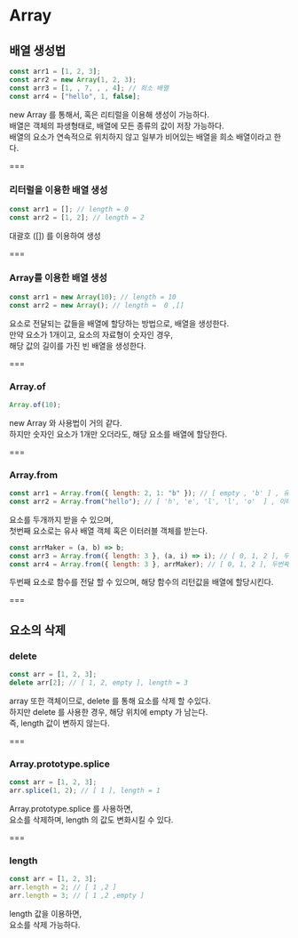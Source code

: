 # Array

## 배열 생성법

```js
const arr1 = [1, 2, 3];
const arr2 = new Array(1, 2, 3);
const arr3 = [1, , 7, , , 4]; // 희소 배열
const arr4 = ["hello", 1, false];
```

new Array 를 통해서, 혹은 리티럴을 이용해 생성이 가능하다.<br/>
배열은 객체의 파생형태로, 배열에 모든 종류의 값이 저장 가능하다.<br/>
배열의 요소가 연속적으로 위치하지 않고 일부가 비어있는 배열을 희소 배열이라고 한다.<br/>

===

### 리터럴을 이용한 배열 생성

```js
const arr1 = []; // length = 0
const arr2 = [1, 2]; // length = 2
```

대괄호 ([]) 를 이용하여 생성<br/>

===

### Array를 이용한 배열 생성

```js
const arr1 = new Array(10); // length = 10
const arr2 = new Array(); // length =  0 ,[]
```

요소로 전달되는 값들을 배열에 할당하는 방법으로, 배열을 생성한다.<br/>
만약 요소가 1개이고, 요소의 자료형이 숫자인 경우,<br/>
해당 값의 길이를 가진 빈 배열을 생성한다.<br/>

===

### Array.of

```js
Array.of(10);
```

new Array 와 사용법이 거의 같다.<br/>
하지만 숫자인 요소가 1개만 오더라도, 해당 요소를 배열에 할당한다.<br/>

===

### Array.from

```js
const arr1 = Array.from({ length: 2, 1: "b" }); // [ empty , 'b' ] , 유사 배열 객체를 전달
const arr2 = Array.from("hello"); // [ 'h', 'e', 'l', 'l', 'o'  ] , 이터러블 객체 전달
```

요소를 두개까지 받을 수 있으며,<br/>
첫번째 요소로는 유사 배열 객체 혹은 이터러블 객체를 받는다.<br/>

```js
const arrMaker = (a, b) => b;
const arr3 = Array.from({ length: 3 }, (a, i) => i); // [ 0, 1, 2 ], 두번째 요소로 함수 전달
const arr4 = Array.from({ length: 3 }, arrMaker); // [ 0, 1, 2 ], 두번째 요소로 함수 전달
```

두번째 요소로 함수를 전달 할 수 있으며, 해당 함수의 리턴값을 배열에 할당시킨다.<br/>

===

## 요소의 삭제

### delete

```js
const arr = [1, 2, 3];
delete arr[2]; // [ 1, 2, empty ], length = 3
```

array 또한 객체이므로, delete 를 통해 요소를 삭제 할 수있다.<br/>
하지만 delete 를 사용한 경우, 해당 위치에 empty 가 남는다.<br/>
즉, length 값이 변하지 않는다.<br/>

===

### Array.prototype.splice

```js
const arr = [1, 2, 3];
arr.splice(1, 2); // [ 1 ], length = 1
```

Array.prototype.splice 를 사용하면,<br/>
요소를 삭제하며, length 의 값도 변화시킬 수 있다.<br/>

===

### length

```js
const arr = [1, 2, 3];
arr.length = 2; // [ 1 ,2 ]
arr.length = 3; // [ 1 ,2 ,empty ]
```

length 값을 이용하면,<br/>
요소를 삭제 가능하다.<br/>

